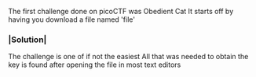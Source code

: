 The first challenge done on picoCTF was Obedient Cat
It starts off by having you download a file named 'file'

<h3> |Solution| </h3>
The challenge is one of if not the easiest
All that was needed to obtain the key is found after opening the file in most text editors